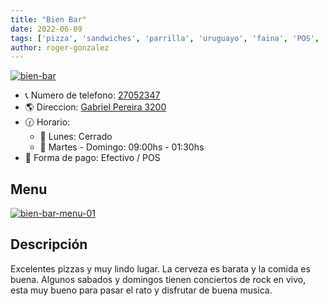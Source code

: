 ```yaml
---
title: "Bien Bar"
date: 2022-06-09
tags: ['pizza', 'sandwiches', 'parrilla', 'uruguayo', 'faina', 'POS', 'familiar']
author: roger-gonzalez
---
```



[![bien-bar](/pix/bien-bar.webp)](/pix/bien-bar.webp)

- 📞 Numero de telefono: [27052347](tel:27052347)
- 🌎 Direccion: [Gabriel Pereira 3200](https://www.google.com/maps/place/Bien+Bar/@-34.9096995,-56.1508147,16.42z/data=!4m12!1m6!3m5!1s0x959f81129b985305:0xafa795e6e2f69366!2sBien+Bar!8m2!3d-34.909814!4d-56.1472721!3m4!1s0x959f81129b985305:0xafa795e6e2f69366!8m2!3d-34.909814!4d-56.1472721)
- 🕜 Horario:
  + 📅 Lunes: Cerrado
  + 📅 Martes - Domingo: 09:00hs - 01:30hs
- 🤑 Forma de pago: Efectivo / POS

## Menu

[![bien-bar-menu-01](/pix/bien-bar-menu-01.webp)](/pix/bien-bar-menu-01.webp)

## Descripción

Excelentes pizzas y muy lindo lugar. La cerveza es barata y la comida es buena. Algunos sabados y domingos tienen conciertos de rock en vivo, esta muy bueno para pasar el rato y disfrutar de buena musica.
